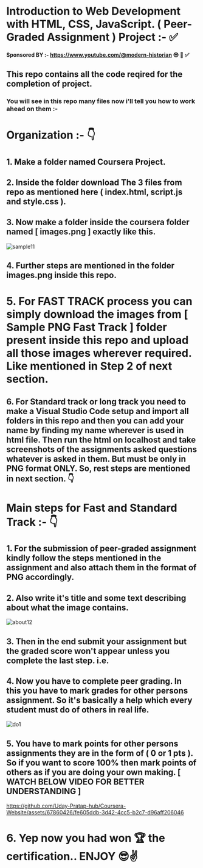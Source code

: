 # Introduction to Web Development with HTML, CSS, JavaScript. ( Peer-Graded Assignment ) Project :- ✅
#### Sponsored BY :- https://www.youtube.com/@modern-historian  😎 🚀 ✅
## This repo contains all the code reqired for the completion of project.

### You will see in this repo many files now i'll tell you how to work ahead on them :-

# Organization :- 👇

## 1. Make a folder named Coursera Project.
## 2. Inside the folder download The 3 files from repo as mentioned here ( index.html, script.js and style.css ).
## 3. Now make a folder inside the coursera folder named [ images.png ] exactly like this.
![sample11](https://github.com/Uday-Pratap-hub/Coursera-Website/assets/67860426/3dd69401-3507-44a8-8121-f262fd6a7c26)
## 4. Further steps are mentioned in the folder images.png inside this repo.
# 5. For FAST TRACK process you can simply download the images from [ Sample PNG Fast Track ] folder present inside this repo and upload all those images wherever required. Like mentioned in Step 2 of next section.
## 6. For Standard track or long track you need to make a Visual Studio Code setup and import all folders in this repo and then you can add your name by finding my name wherever is used in html file. Then run the html on localhost and take screenshots of the assignments asked questions whatever is asked in them. But must be only in PNG format ONLY. So, rest steps are mentioned in next section. 👇

# Main steps for Fast and Standard Track :- 👇
## 1. For the submission of peer-graded assignment kindly follow the steps mentioned in the assignment and also attach them in the format of PNG accordingly. 
## 2. Also write it's title and some text describing about what the image contains. 
![about12](https://github.com/Uday-Pratap-hub/Coursera-Website/assets/67860426/d8c66af4-d595-4d3d-a183-4d735174df92)
## 3. Then in the end submit your assignment but the graded score won't appear unless you complete the last step. i.e.
## 4. Now you have to complete peer grading. In this you have to mark grades for other persons assignment. So it's basically a help which every student must do of others in real life. 
![do1](https://github.com/Uday-Pratap-hub/Coursera-Website/assets/67860426/d84a7bfa-81f9-4d41-9d32-592121dbb936)
## 5. You have to mark points for other persons assignments they are in the form of ( 0 or 1 pts ). So if you want to score 100% then mark points of others as if you are doing your own making. [ WATCH BELOW VIDEO FOR BETTER UNDERSTANDING ]
https://github.com/Uday-Pratap-hub/Coursera-Website/assets/67860426/fe605ddb-3d42-4cc5-b2c7-d96aff206046
# 6. Yep now you had won 🏆 the certification.. ENJOY 😎✌️
